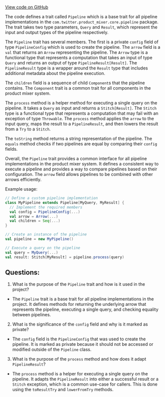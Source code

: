 [View code on GitHub](https://github.com/misbahsy/the-algorithm/product-mixer/core/src/main/scala/com/twitter/product_mixer/core/pipeline/Pipeline.scala)

The code defines a trait called `Pipeline` which is a base trait for all pipeline implementations in the `com.twitter.product_mixer.core.pipeline` package. The trait takes two type parameters, `Query` and `Result`, which represent the input and output types of the pipeline respectively. 

The `Pipeline` trait has several members. The first is a private `config` field of type `PipelineConfig` which is used to create the pipeline. The `arrow` field is a `val` that returns an `Arrow` representing the pipeline. The `Arrow` type is a functional type that represents a computation that takes an input of type `Query` and returns an output of type `PipelineResult[Result]`. The `PipelineResult` type is a wrapper around the `Result` type that includes additional metadata about the pipeline execution. 

The `children` field is a sequence of child `Component`s that the pipeline contains. The `Component` trait is a common trait for all components in the product mixer system. 

The `process` method is a helper method for executing a single query on the pipeline. It takes a `Query` as input and returns a `Stitch[Result]`. The `Stitch` type is a functional type that represents a computation that may fail with an exception of type `Throwable`. The `process` method applies the `arrow` to the input query, maps the result to a `PipelineResult`, and then lowers the result from a `Try` to a `Stitch`. 

The `toString` method returns a string representation of the pipeline. The `equals` method checks if two pipelines are equal by comparing their `config` fields. 

Overall, the `Pipeline` trait provides a common interface for all pipeline implementations in the product mixer system. It defines a consistent way to execute a pipeline and provides a way to compare pipelines based on their configuration. The `arrow` field allows pipelines to be combined with other arrows efficiently. 

Example usage:

```scala
// Define a custom pipeline implementation
class MyPipeline extends Pipeline[MyQuery, MyResult] {
  // Implement the required members
  val config = PipelineConfig(...)
  val arrow = Arrow(...)
  val children = Seq(...)
}

// Create an instance of the pipeline
val pipeline = new MyPipeline()

// Execute a query on the pipeline
val query = MyQuery(...)
val result: Stitch[MyResult] = pipeline.process(query)
```
## Questions: 
 1. What is the purpose of the `Pipeline` trait and how is it used in the project?
- The `Pipeline` trait is a base trait for all pipeline implementations in the project. It defines methods for returning the underlying arrow that represents the pipeline, executing a single query, and checking equality between pipelines.
2. What is the significance of the `config` field and why is it marked as private?
- The `config` field is the `PipelineConfig` that was used to create the pipeline. It is marked as private because it should not be accessed or modified outside of the `Pipeline` class.
3. What is the purpose of the `process` method and how does it adapt `PipelineResult`?
- The `process` method is a helper for executing a single query on the pipeline. It adapts the `PipelineResult` into either a successful result or a `Stitch` exception, which is a common use-case for callers. This is done using the `toResultTry` and `lowerFromTry` methods.